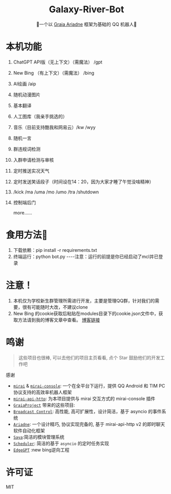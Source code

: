 <div align="center">

# Galaxy-River-Bot
🐔一个以 [Graia Ariadne](https://github.com/GraiaProject/Ariadne) 框架为基础的 QQ 机器人🐔

</div>

# 本机功能
1. ChatGPT  API版（无上下文）（需魔法） /gpt
2. New Bing （有上下文）（需魔法） /bing
3. AI绘画 /aip
4. 随机动漫图片
5. 基本翻译
6. 人工图库（我亲手挑选的）
7. 音乐（目前支持酷我和网易云）/kw /wyy
8. 随机一言
9. 群违规词检测
10. 入群申请检测与审核
11. 定时推送实况天气
12. 定时发送笑话段子（时间设在14：20，因为大家才睡了午觉没啥精神）
13. /kick /ma /uma /mo /umo /tra /shutdown
14. 控制端后门

    more……

# 食用方法🐔
1. 下载依赖：pip install -r requirements.txt
2. 终端运行：python bot.py   ----注意：运行的前提是你已经启动了mcl并已登录


# 注意！
1. 本机仅为学校新生群管理所需进行开发，主要是管理QQ群，针对我们的需要，很有可能随时大改，不建议clone
2. New Bing 的cookie获取后粘贴在modules目录下的cookie.json文件中，获取方法请到我的博客文章中查看。
[博客链接](https://asxez.github.io/2023/04/12/%E5%9F%BA%E4%BA%8Emirai%E5%92%8Cgraia%E7%9A%84QQ%E6%9C%BA%E5%99%A8%E4%BA%BA/#%E6%B3%A8%E6%84%8F)

# 鸣谢

> 这些项目也很棒, 可以去他们的项目主页看看, 点个 Star 鼓励他们的开发工作吧

感谢
- [`mirai`](https://github.com/mamoe/mirai) & [`mirai-console`](https://github.com/mamoe/mirai-console): 一个在全平台下运行，提供 QQ Android 和 TIM PC 协议支持的高效率机器人框架
- [`mirai-api-http`](https://github.com/project-mirai/mirai-api-http): 为本项目提供与 mirai 交互方式的 mirai-console 插件
- [`GraiaProject`](https://github.com/GraiaProject) 带来的这些项目:
- [`Broadcast Control`](https://github.com/GraiaProject/BroadcastControl): 高性能, 高可扩展性，设计简洁，基于 asyncio 的事件系统
- [`Ariadne`](https://github.com/GraiaProject/Ariadne): 一个设计精巧, 协议实现完备的, 基于 mirai-api-http v2 的即时聊天软件自动化框架
- [`Saya`](https://github.com/GraiaProject/Saya):简洁的模块管理系统
- [`Scheduler`](https://github.com/GraiaProject/Scheduler): 简洁的基于 `asyncio` 的定时任务实现
- [`EdgeGPT`](https://github.com/acheong08/EdgeGPT) :new bing逆向工程

# 许可证
MIT
